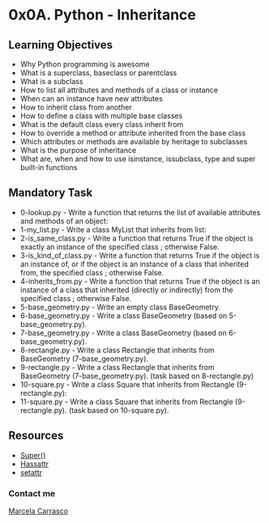 # 0x0A. Python - Inheritance

## Learning Objectives
- Why Python programming is awesome
- What is a superclass, baseclass or parentclass
- What is a subclass
- How to list all attributes and methods of a class or instance
- When can an instance have new attributes
- How to inherit class from another
- How to define a class with multiple base classes
- What is the default class every class inherit from
- How to override a method or attribute inherited from the base class
- Which attributes or methods are available by heritage to subclasses
- What is the purpose of inheritance
- What are, when and how to use isinstance, issubclass, type and super built-in functions

## Mandatory Task

- 0-lookup.py - Write a function that returns the list of available attributes and methods of an object:
- 1-my_list.py - Write a class MyList that inherits from list:
- 2-is_same_class.py - Write a function that returns True if the object is exactly an instance of the specified class ; otherwise False.
- 3-is_kind_of_class.py - Write a function that returns True if the object is an instance of, or if the object is an instance of a class that inherited from, the specified class ; otherwise False.
- 4-inherits_from.py - Write a function that returns True if the object is an instance of a class that inherited (directly or indirectly) from the specified class ; otherwise False.
- 5-base_geometry.py - Write an empty class BaseGeometry.
- 6-base_geometry.py - Write a class BaseGeometry (based on 5-base_geometry.py).
- 7-base_geometry.py - Write a class BaseGeometry (based on 6-base_geometry.py).
- 8-rectangle.py - Write a class Rectangle that inherits from BaseGeometry (7-base_geometry.py).
- 9-rectangle.py - Write a class Rectangle that inherits from BaseGeometry (7-base_geometry.py). (task based on 8-rectangle.py)
- 10-square.py - Write a class Square that inherits from Rectangle (9-rectangle.py):
- 11-square.py - Write a class Square that inherits from Rectangle (9-rectangle.py). (task based on 10-square.py).

## Resources
- [Super()](https://www.geeksforgeeks.org/python-super/)
- [Hassattr](https://www.geeksforgeeks.org/python-hasattr-method/)
- [setattr](https://www.geeksforgeeks.org/python-setattr-method/)

### Contact me
[Marcela Carrasco](https://www.linkedin.com/notifications/)
